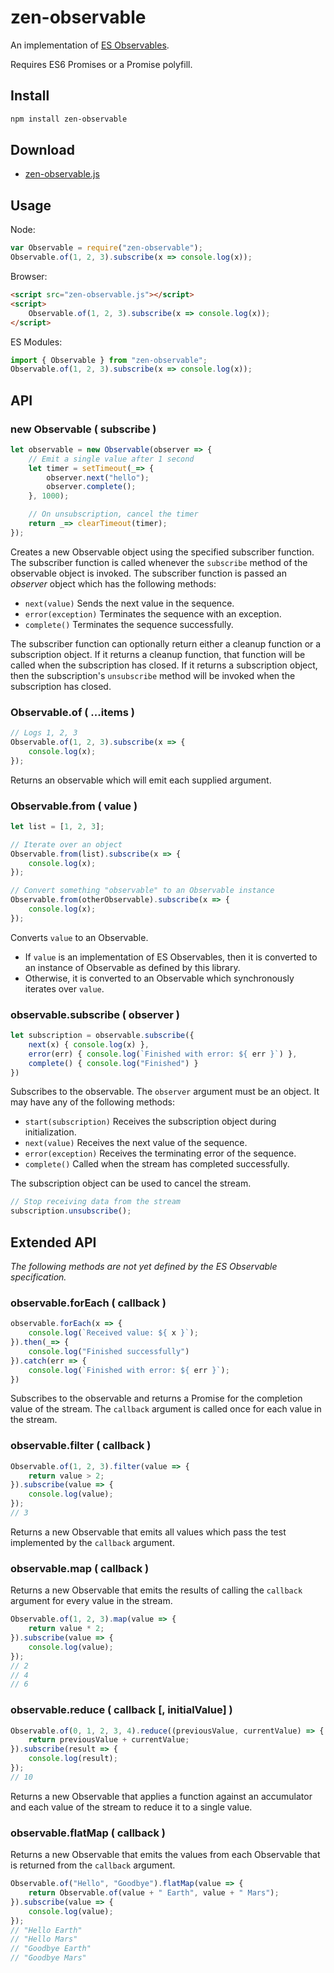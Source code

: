 # zen-observable

An implementation of [ES Observables](https://github.com/zenparsing/es-observable).

Requires ES6 Promises or a Promise polyfill.

## Install

```sh
npm install zen-observable
```

## Download

- [zen-observable.js](https://raw.githubusercontent.com/zenparsing/zen-observable/master/zen-observable.js)

## Usage

Node:

```js
var Observable = require("zen-observable");
Observable.of(1, 2, 3).subscribe(x => console.log(x));
```

Browser:

```html
<script src="zen-observable.js"></script>
<script>
    Observable.of(1, 2, 3).subscribe(x => console.log(x));
</script>
```

ES Modules:

```js
import { Observable } from "zen-observable";
Observable.of(1, 2, 3).subscribe(x => console.log(x));
```

## API

### new Observable ( subscribe )

```js
let observable = new Observable(observer => {
    // Emit a single value after 1 second
    let timer = setTimeout(_=> {
        observer.next("hello");
        observer.complete();
    }, 1000);

    // On unsubscription, cancel the timer
    return _=> clearTimeout(timer);
});
```

Creates a new Observable object using the specified subscriber function.  The subscriber function is called whenever the `subscribe` method of the observable object is invoked.  The subscriber function is passed an *observer* object which has the following methods:

- `next(value)` Sends the next value in the sequence.
- `error(exception)` Terminates the sequence with an exception.
- `complete()` Terminates the sequence successfully.

The subscriber function can optionally return either a cleanup function or a subscription object.  If it returns a cleanup function, that function will be called when the subscription has closed.  If it returns a subscription object, then the subscription's `unsubscribe` method will be invoked when the subscription has closed.

### Observable.of ( ...items )

```js
// Logs 1, 2, 3
Observable.of(1, 2, 3).subscribe(x => {
    console.log(x);
});
```

Returns an observable which will emit each supplied argument.

### Observable.from ( value )

```js
let list = [1, 2, 3];

// Iterate over an object
Observable.from(list).subscribe(x => {
    console.log(x);
});
```

```js
// Convert something "observable" to an Observable instance
Observable.from(otherObservable).subscribe(x => {
    console.log(x);
});
```

Converts `value` to an Observable.

- If `value` is an implementation of ES Observables, then it is converted to an instance of Observable as defined by this library.
- Otherwise, it is converted to an Observable which synchronously iterates over `value`.

### observable.subscribe ( observer )

```js
let subscription = observable.subscribe({
    next(x) { console.log(x) },
    error(err) { console.log(`Finished with error: ${ err }`) },
    complete() { console.log("Finished") }
})
```

Subscribes to the observable.  The `observer` argument must be an object.  It may have any of the following methods:

- `start(subscription)` Receives the subscription object during initialization.
- `next(value)` Receives the next value of the sequence.
- `error(exception)` Receives the terminating error of the sequence.
- `complete()` Called when the stream has completed successfully.

The subscription object can be used to cancel the stream.

```js
// Stop receiving data from the stream
subscription.unsubscribe();
```

## Extended API

*The following methods are not yet defined by the ES Observable specification.*

### observable.forEach ( callback )

```js
observable.forEach(x => {
    console.log(`Received value: ${ x }`);
}).then(_=> {
    console.log("Finished successfully")
}).catch(err => {
    console.log(`Finished with error: ${ err }`);
})
```

Subscribes to the observable and returns a Promise for the completion value of the stream.  The `callback` argument is called once for each value in the stream.

### observable.filter ( callback )

```js
Observable.of(1, 2, 3).filter(value => {
    return value > 2;
}).subscribe(value => {
    console.log(value);
});
// 3
```

Returns a new Observable that emits all values which pass the test implemented by the `callback` argument.

### observable.map ( callback )

Returns a new Observable that emits the results of calling the `callback` argument for every value in the stream.

```js
Observable.of(1, 2, 3).map(value => {
    return value * 2;
}).subscribe(value => {
    console.log(value);
});
// 2
// 4
// 6
```

### observable.reduce ( callback [, initialValue] )

```js
Observable.of(0, 1, 2, 3, 4).reduce((previousValue, currentValue) => {
    return previousValue + currentValue;
}).subscribe(result => {
    console.log(result);
});
// 10
```

Returns a new Observable that applies a function against an accumulator and each value of the stream to reduce it to a single value.


### observable.flatMap ( callback )

Returns a new Observable that emits the values from each Observable that is returned from the `callback` argument.

```js
Observable.of("Hello", "Goodbye").flatMap(value => {
    return Observable.of(value + " Earth", value + " Mars");
}).subscribe(value => {
    console.log(value);
});
// "Hello Earth"
// "Hello Mars"
// "Goodbye Earth"
// "Goodbye Mars"
```
